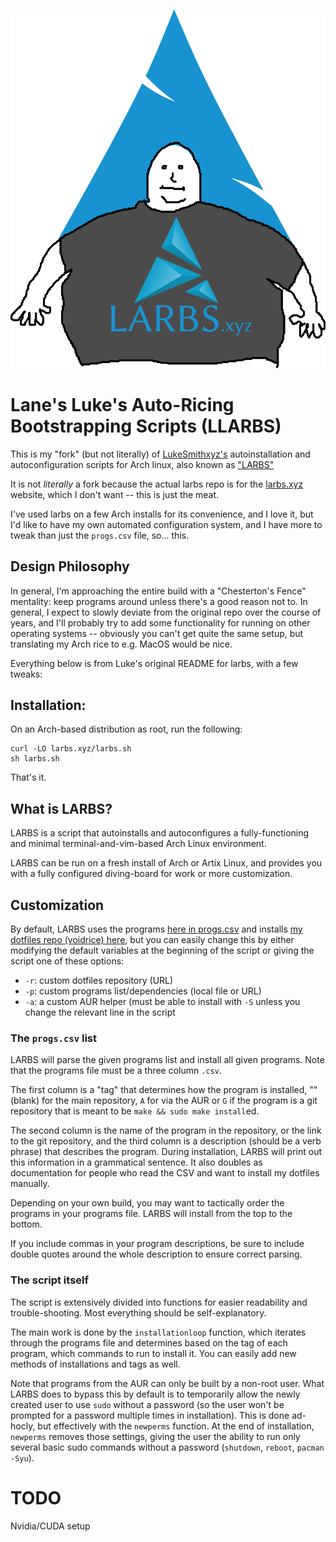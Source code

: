 ![larbs logo](/assets/larbs.png)

# Lane's Luke's Auto-Ricing Bootstrapping Scripts (LLARBS)

This is my "fork" (but not literally) of [LukeSmithxyz's](https://github.com/LukeSmithxyz) autoinstallation and autoconfiguration scripts for Arch linux, also known as ["LARBS"](https://larbs.xyz)

It is not *literally* a fork because the actual larbs repo is for the [larbs.xyz](https://larbs.xyz/) website, which I don't want -- this is just the meat.

I've used larbs on a few Arch installs for its convenience, and I love it, but I'd like to have my own automated configuration system, and I have more to tweak than just the `progs.csv` file, so... this.

## Design Philosophy

In general, I'm approaching the entire build with a "Chesterton's Fence" mentality: keep programs around unless there's a good reason not to. In general, I expect to slowly deviate from the original repo over the course of years, and I'll probably try to add some functionality for running on other operating systems -- obviously you can't get quite the same setup, but translating my Arch rice to e.g. MacOS would be nice.

Everything below is from Luke's original README for larbs, with a few tweaks:

## Installation:

On an Arch-based distribution as root, run the following:

```
curl -LO larbs.xyz/larbs.sh
sh larbs.sh
```

That's it.

## What is LARBS?

LARBS is a script that autoinstalls and autoconfigures a fully-functioning
and minimal terminal-and-vim-based Arch Linux environment.

LARBS can be run on a fresh install of Arch or Artix Linux, and provides you
with a fully configured diving-board for work or more customization.

## Customization

By default, LARBS uses the programs [here in progs.csv](https://larbs.xyz/progs.csv) and installs
[my dotfiles repo (voidrice) here](https://github.com/lukesmithxyz/voidrice),
but you can easily change this by either modifying the default variables at the
beginning of the script or giving the script one of these options:

- `-r`: custom dotfiles repository (URL)
- `-p`: custom programs list/dependencies (local file or URL)
- `-a`: a custom AUR helper (must be able to install with `-S` unless you
  change the relevant line in the script

### The `progs.csv` list

LARBS will parse the given programs list and install all given programs. Note
that the programs file must be a three column `.csv`.

The first column is a "tag" that determines how the program is installed, ""
(blank) for the main repository, `A` for via the AUR or `G` if the program is a
git repository that is meant to be `make && sudo make install`ed.

The second column is the name of the program in the repository, or the link to
the git repository, and the third column is a description (should be a verb
phrase) that describes the program. During installation, LARBS will print out
this information in a grammatical sentence. It also doubles as documentation
for people who read the CSV and want to install my dotfiles manually.

Depending on your own build, you may want to tactically order the programs in
your programs file. LARBS will install from the top to the bottom.

If you include commas in your program descriptions, be sure to include double
quotes around the whole description to ensure correct parsing.

### The script itself

The script is extensively divided into functions for easier readability and
trouble-shooting. Most everything should be self-explanatory.

The main work is done by the `installationloop` function, which iterates
through the programs file and determines based on the tag of each program,
which commands to run to install it. You can easily add new methods of
installations and tags as well.

Note that programs from the AUR can only be built by a non-root user. What
LARBS does to bypass this by default is to temporarily allow the newly created
user to use `sudo` without a password (so the user won't be prompted for a
password multiple times in installation). This is done ad-hocly, but
effectively with the `newperms` function. At the end of installation,
`newperms` removes those settings, giving the user the ability to run only
several basic sudo commands without a password (`shutdown`, `reboot`,
`pacman -Syu`).

# TODO

Nvidia/CUDA setup
